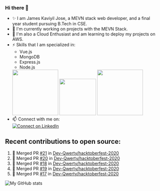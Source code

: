### Hi there 👋

<!--
**jamesjose03/jamesjose03** is a ✨ _special_ ✨ repository because its `README.md` (this file) appears on your GitHub profile.

Here are some ideas to get you started:

- 🔭 I’m currently working on ...
- 🌱 I’m currently learning ...
- 👯 I’m looking to collaborate on ...
- 🤔 I’m looking for help with ...
- 💬 Ask me about ...
- 📫 How to reach me: ...
- 😄 Pronouns: ...
- ⚡ Fun fact: ...
-->
- ✨ I am James Kaviyil Jose, a MEVN stack web developer, and a final year student pursuing B.Tech in CSE.
- 🔭 I'm currently working on projects with the MEVN Stack.
- 🌱 I'm also a Cloud Enthusiast and am learning to deploy my projects on AWS.
- ⚡ Skills that I am specialized in: 
  - Vue.js 
  - MongoDB
  - Express.js
  - Node.js
  <img src="https://madewithnetwork.ams3.cdn.digitaloceanspaces.com/spatie-space-production/4952/mevn-cli.jpg" width="150">
  <img src="https://seeklogo.com/images/A/amazon-web-services-aws-logo-6C2E3DCD3E-seeklogo.com.png" width="120">
  <img src="https://cloud.google.com/images/velostrata/cloud-lockup-logo.png" width="150">
- 📫 Connect with me on:  
[![Connect on LinkedIn](https://img.shields.io/badge/--linkedin?label=LinkedIn&logo=LinkedIn&style=social)](https://www.linkedin.com/in/jamesjose03)

## Recent contributions to open source:
<!--START_SECTION:activity-->
1. 🎉 Merged PR [#21](https://github.com/Dev-Qwerty/hacktoberfest-2020/pull/21) in [Dev-Qwerty/hacktoberfest-2020](https://github.com/Dev-Qwerty/hacktoberfest-2020)
2. 🎉 Merged PR [#20](https://github.com/Dev-Qwerty/hacktoberfest-2020/pull/20) in [Dev-Qwerty/hacktoberfest-2020](https://github.com/Dev-Qwerty/hacktoberfest-2020)
3. 🎉 Merged PR [#18](https://github.com/Dev-Qwerty/hacktoberfest-2020/pull/18) in [Dev-Qwerty/hacktoberfest-2020](https://github.com/Dev-Qwerty/hacktoberfest-2020)
4. 🎉 Merged PR [#19](https://github.com/Dev-Qwerty/hacktoberfest-2020/pull/19) in [Dev-Qwerty/hacktoberfest-2020](https://github.com/Dev-Qwerty/hacktoberfest-2020)
5. 🎉 Merged PR [#17](https://github.com/Dev-Qwerty/hacktoberfest-2020/pull/17) in [Dev-Qwerty/hacktoberfest-2020](https://github.com/Dev-Qwerty/hacktoberfest-2020)
<!--END_SECTION:activity-->

![My GitHub stats](https://github-readme-stats.vercel.app/api?username=jamesjose03&show_icons=true&hide_border=true)
